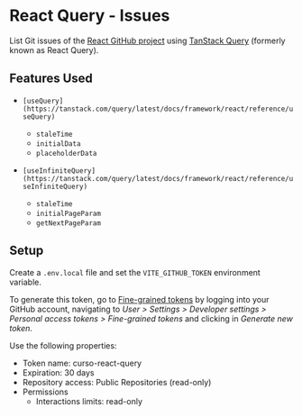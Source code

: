# React Query - Issues

List Git issues of the [React GitHub project](https://github.com/facebook/react) using [TanStack Query](https://tanstack.com/query/latest/) (formerly known as React Query).

## Features Used

- `[useQuery](https://tanstack.com/query/latest/docs/framework/react/reference/useQuery)`
  - `staleTime`
  - `initialData`
  - `placeholderData`

- `[useInfiniteQuery](https://tanstack.com/query/latest/docs/framework/react/reference/useInfiniteQuery)`
  - `staleTime`
  - `initialPageParam`
  - `getNextPageParam`

## Setup

Create a `.env.local` file and set the `VITE_GITHUB_TOKEN` environment variable.

To generate this token, go to [Fine-grained tokens](https://github.com/settings/tokens?type=beta) by logging into your GitHub account, navigating to *User > Settings > Developer settings > Personal access tokens > Fine-grained tokens* and clicking in *Generate new token*.

Use the following properties:

- Token name: curso-react-query
- Expiration: 30 days
- Repository access: Public Repositories (read-only)
- Permissions
  - Interactions limits: read-only
